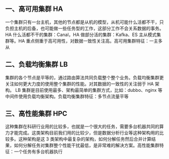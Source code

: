## 一、高可用集群 HA
一个集群只有一台主机，其他的节点都是从机的模型，从机可能什么活都不干，只负担主机的后备，也可能做一些任务型的工作，这部分工作不会关系数据的事务。 HA 什么活都不干的集群：Canal，HA 做部分活的集群：Kafka、ES 主从模式集群等。HA 重点侧重于高可用性，对数据一致性关注高。高可用集群特征：一主多从

## 二、负载均衡集群 LB
集群的各个节点是平等的，通过路由算法共同负载整个整个业务。负载均衡集群更关注如何更大力度的使用整个集群的性能。对其数据的一致性的关注弱于 HA 架构。 LB 集群是目前使用最多、架构最简单的集群方式，比如：dubbo、nginx 等中间件使用负载均衡架构。负载均衡集群特征：多节点流量平等

## 三、高性能集群 HPC
这种集群在科研行业用的比较多，也就是一个很大的任务，需要多台机器共同的算力才能完成。这类架构目前我们用的比较少，但是数据分析行业等这种架构用的比较多。这种架构是这 3 类架构中最复杂的架构，如何分解任务然后合并计算结果，如何分解任务对集群整个性能干扰最低，是非常难的解决方案。高性能集群特征：一个任务有多台机器执行
